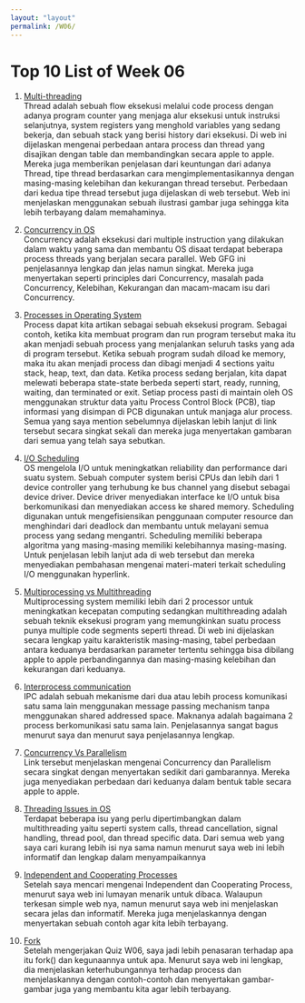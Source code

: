 ```yaml
---
layout: "layout"
permalink: /W06/
---
```


# Top 10 List of Week 06

1. [Multi-threading](https://www.tutorialspoint.com/operating_system/os_multi_threading.htm)<br>
Thread adalah sebuah flow eksekusi melalui code process dengan adanya program counter yang menjaga alur eksekusi untuk instruksi selanjutnya, system registers yang menghold variables yang sedang bekerja, dan sebuah stack yang berisi history dari eksekusi.  Di web ini dijelaskan mengenai perbedaan antara process dan thread yang disajikan dengan table dan membandingkan secara apple to apple. Mereka juga memberikan penjelasan dari keuntungan dari adanya Thread, tipe thread berdasarkan cara mengimplementasikannya dengan masing-masing kelebihan dan kekurangan thread tersebut. Perbedaan dari kedua tipe thread tersebut juga dijelaskan di web tersebut. Web ini menjelaskan menggunakan sebuah ilustrasi gambar juga sehingga kita lebih terbayang dalam memahaminya.

2. [Concurrency in OS](https://www.geeksforgeeks.org/concurrency-in-operating-system/)<br>
Concurrency adalah eksekusi dari multiple instruction yang dilakukan dalam waktu yang sama dan membantu OS disaat terdapat beberapa process threads yang berjalan secara parallel. Web GFG ini penjelasannya lengkap dan jelas namun singkat. Mereka juga menyertakan seperti principles dari Concurrency, masalah pada Concurrency, Kelebihan, Kekurangan dan macam-macam isu dari Concurrency.

3. [Processes in Operating System](https://www.tutorialspoint.com/operating_system/os_processes.htm)<br>
Process dapat kita artikan sebagai sebuah eksekusi program. Sebagai contoh, ketika kita membuat program dan run program tersebut maka itu akan menjadi sebuah process yang menjalankan seluruh tasks yang ada di program tersebut. Ketika sebuah program sudah diload ke memory, maka itu akan menjadi process dan dibagi menjadi 4 sections yaitu stack, heap, text, dan data.  Ketika process sedang berjalan, kita dapat melewati beberapa state-state berbeda seperti start, ready, running, waiting, dan terminated or exit. Setiap process pasti di maintain oleh OS menggunakan struktur data yaitu Process Control Block (PCB), tiap informasi yang disimpan di PCB digunakan untuk manjaga alur process. Semua yang saya mention sebelumnya dijelaskan lebih lanjut di link tersebut secara singkat sekali dan mereka juga menyertakan gambaran dari semua yang telah saya sebutkan.

4. [I/O Scheduling](https://www.geeksforgeeks.org/i-o-scheduling-in-operating-systems/)<br>
OS mengelola I/O untuk meningkatkan reliability dan performance dari suatu system. Sebuah computer system berisi CPUs dan lebih dari 1 device controller yang terhubung ke bus channel yang disebut sebagai device driver. Device driver menyediakan interface ke I/O untuk bisa berkomunikasi dan menyediakan access ke shared memory. Scheduling digunakan untuk mengefisiensikan penggunaan computer resource dan menghindari dari deadlock dan membantu untuk melayani semua process yang sedang mengantri. Scheduling memiliki beberapa algoritma yang masing-masing memiliki kelebihannya masing-masing. Untuk penjelasan lebih lanjut ada di web tersebut dan mereka menyediakan pembahasan mengenai materi-materi terkait scheduling I/O menggunakan hyperlink.

5. [Multiprocessing vs Multithreading](https://www.guru99.com/difference-between-multiprocessing-and-multithreading.html)<br>
Multiprocessing system memiliki lebih dari 2 processor untuk meningkatkan kecepatan computing sedangkan multithreading adalah sebuah teknik eksekusi program yang memungkinkan suatu process punya multiple code segments seperti thread. Di web ini dijelaskan secara lengkap yaitu karakteristik masing-masing, tabel perbedaan antara keduanya berdasarkan parameter tertentu sehingga bisa dibilang apple to apple perbandingannya dan masing-masing kelebihan dan kekurangan dari keduanya.

6. [Interprocess communication](https://www.youtube.com/watch?v=6T7UASMH6D8)<br>
IPC adalah sebuah mekanisme dari dua atau lebih process komunikasi satu sama lain menggunakan message passing mechanism tanpa menggunakan shared addressed space. Maknanya adalah bagaimana 2 process berkomunikasi satu sama lain. Penjelasannya sangat bagus menurut saya dan menurut saya penjelasannya lengkap.

7. [Concurrency Vs Parallelism](https://www.geeksforgeeks.org/difference-between-concurrency-and-parallelism/)<br>
Link tersebut menjelaskan mengenai Concurrency dan Parallelism secara singkat dengan menyertakan sedikit dari gambarannya. Mereka juga menyediakan perbedaan dari keduanya dalam bentuk table secara apple to apple. 

8. [Threading Issues in OS](https://binaryterms.com/threading-issues-in-os.html)<br>
Terdapat beberapa isu yang perlu dipertimbangkan dalam multithreading yaitu seperti system calls, thread cancellation, signal handling, thread pool, dan thread specific data. Dari semua web yang saya cari kurang lebih isi nya sama namun menurut saya web ini lebih informatif dan lengkap dalam menyampaikannya 

9. [Independent and Cooperating Processes](http://pages.cs.wisc.edu/~bart/537/lecturenotes/s4.html)<br>
Setelah saya mencari mengenai Independent dan Cooperating Process, menurut saya web ini lumayan menarik untuk dibaca. Walaupun terkesan simple web nya, namun menurut saya web ini menjelaskan secara jelas dan informatif. Mereka juga menjelaskannya dengan menyertakan sebuah contoh agar kita lebih terbayang.

10. [Fork](https://www.section.io/engineering-education/fork-in-c-programming-language/)<br>
Setelah mengerjakan Quiz W06, saya jadi lebih penasaran terhadap apa itu fork() dan kegunaannya untuk apa. Menurut saya web ini lengkap, dia menjelaskan keterhubungannya terhadap process dan menjelaskannya dengan contoh-contoh dan menyertakan gambar-gambar juga yang membantu kita agar lebih terbayang. 
